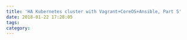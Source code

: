 ```yaml
---
title: 'HA Kubernetes cluster with Vagrant+CoreOS+Ansible, Part 5'
date: 2018-01-22 17:28:05
tags:
category:
---
```

